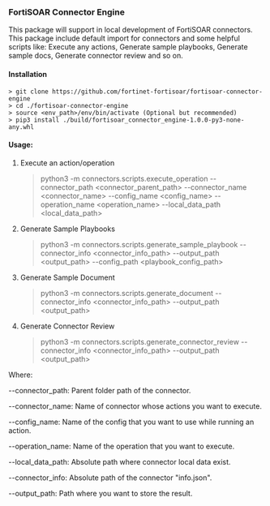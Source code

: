 ### FortiSOAR Connector Engine

This package will support in local development of FortiSOAR connectors. This package include default import for 
connectors and some helpful scripts like: Execute any actions, Generate sample playbooks, Generate sample docs,
Generate connector review and so on.

#### Installation
    > git clone https://github.com/fortinet-fortisoar/fortisoar-connector-engine
    > cd ./fortisoar-connector-engine
    > source <env_path>/env/bin/activate (Optional but recommended)
    > pip3 install ./build/fortisoar_connector_engine-1.0.0-py3-none-any.whl

#### Usage:
1. Execute an action/operation
    > python3 -m connectors.scripts.execute_operation --connector_path <connector_parent_path> --connector_name <connector_name> --config_name <config_name> --operation_name <operation_name> --local_data_path <local_data_path>
    
2. Generate Sample Playbooks
    > python3 -m connectors.scripts.generate_sample_playbook --connector_info <connector_info_path> --output_path <output_path> --config_path <playbook_config_path>

3. Generate Sample Document
   > python3 -m connectors.scripts.generate_document --connector_info <connector_info_path> --output_path <output_path>

4. Generate Connector Review
   > python3 -m connectors.scripts.generate_connector_review --connector_info <connector_info_path> --output_path <output_path>

Where:

--connector_path: Parent folder path of the connector.

--connector_name: Name of connector whose actions you want to execute.

--config_name: Name of the config that you want to use while running an action.

--operation_name: Name of the operation that you want to execute.

--local_data_path: Absolute path where connector local data exist.

--connector_info: Absolute path of the connector "info.json".

--output_path: Path where you want to store the result.



